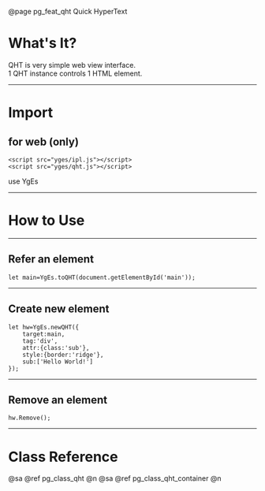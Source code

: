 ﻿@page pg_feat_qht Quick HyperText

# What's It?

QHT is very simple web view interface.  
1 QHT instance controls 1 HTML element.  

-----
# Import

## for web (only)

```
<script src="yges/ipl.js"></script>
<script src="yges/qht.js"></script>
```
use YgEs

-----
# How to Use

-----
## Refer an element

```
let main=YgEs.toQHT(document.getElementById('main'));
```

-----
## Create new element

```
let hw=YgEs.newQHT({
	target:main,
	tag:'div',
	attr:{class:'sub'},
	style:{border:'ridge'},
	sub:['Hello World!']
});

```

-----
## Remove an element

```
hw.Remove();
```

-----
# Class Reference

@sa @ref pg_class_qht @n
@sa @ref pg_class_qht_container @n
